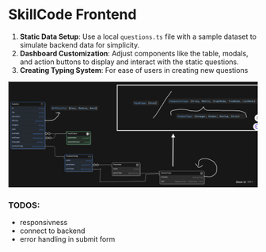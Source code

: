 # **SkillCode Frontend**

1. **Static Data Setup**: Use a local `questions.ts` file with a sample dataset to simulate backend data for simplicity.
2. **Dashboard Customization**: Adjust components like the table, modals, and action buttons to display and interact with the static questions.
3. **Creating Typing System**: For ease of users in creating new questions

![Alt text](./public/image.png)




### TODOS:
- responsivness
- connect to backend
- error handling in submit form

